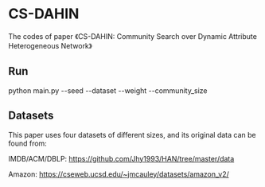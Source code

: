 # CS-DAHIN
The codes of paper 《CS-DAHIN: Community Search over Dynamic Attribute Heterogeneous Network》

## Run
python main.py --seed <random seed> --dataset <dataset name> --weight <preference weight> --community_size <community size>

## Datasets
This paper uses four datasets of different sizes, and its original data can be found from:

IMDB/ACM/DBLP: https://github.com/Jhy1993/HAN/tree/master/data

Amazon: https://cseweb.ucsd.edu/~jmcauley/datasets/amazon_v2/
